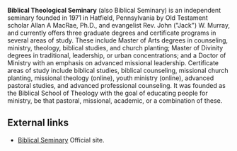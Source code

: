 **Biblical Theological Seminary** (also Biblical Seminary) is an
independent seminary founded in 1971 in Hatfield, Pennsylvania by
Old Testament scholar Allan A MacRae, Ph.D., and evangelist Rev.
John ("Jack") W. Murray, and currently offers three graduate
degrees and certificate programs in several areas of study. These
include Master of Arts degrees in counseling, ministry, theology,
biblical studies, and church planting; Master of Divinity degrees
in traditional, leadership, or urban concentrations; and a Doctor
of Ministry with an emphasis on advanced missional leadership.
Certificate areas of study include biblical studies, biblical
counseling, missional church planting, missional theology (online),
youth ministry (online), advanced pastoral studies, and advanced
professional counseling. It was founded as the Biblical School of
Theology with the goal of educating people for ministry, be that
pastoral, missional, academic, or a combination of these.



## External links

-   [Biblical Seminary](http://www.biblical.edu/) Official site.




